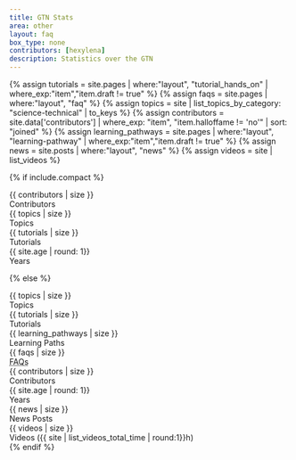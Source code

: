 ```yaml
---
title: GTN Stats
area: other
layout: faq
box_type: none
contributors: [hexylena]
description: Statistics over the GTN
---
```


<!-- tutorial stats -->
{% assign tutorials = site.pages | where:"layout", "tutorial_hands_on" | where_exp:"item","item.draft != true" %}
{% assign faqs = site.pages | where:"layout", "faq" %}
{% assign topics = site | list_topics_by_category: "science-technical" | to_keys %}
{% assign contributors = site.data['contributors'] | where_exp: "item", "item.halloffame != 'no'" | sort: "joined" %}
{% assign learning_pathways = site.pages | where:"layout", "learning-pathway" | where_exp:"item","item.draft != true"  %}
{% assign news = site.posts | where:"layout", "news" %}
{% assign videos = site | list_videos  %}


{% if include.compact %}
<div class="row" style="color: var(--text-color-boxtitle)">

<div class="col-md-3 col-sm-6 col-6">
 <div class="gtn-card color-comment">
   <div class="card-title-small">{{ contributors | size }}</div>
   <div class="card-text-small">Contributors</div>
 </div>
</div>

<div class="col-md-3 col-sm-6 col-6">
 <div class="gtn-card color-agenda">
   <div class="card-title-small">{{ topics | size }}</div>
   <div class="card-text-small">Topics</div>
 </div>
</div>

<div class="col-md-3 col-sm-6 col-6">
 <div class="gtn-card color-tip">
   <div class="card-title-small">{{ tutorials | size }}</div>
   <div class="card-text-small">Tutorials</div>
 </div>
</div>

<div class="col-md-3 col-sm-6 col-6">
 <div class="gtn-card color-handson">
   <div class="card-title-small">{{ site.age | round: 1}}</div>
   <div class="card-text-small">Years</div>
 </div>
</div>

</div>

{% else %}

<div class="row" style="color: var(--text-color-boxtitle)">

<div class="col-md-3">
 <div class="gtn-card color-agenda">
   <div class="card-title">{{ topics | size }}</div>
   <div class="card-text">Topics</div>
 </div>
</div>

<div class="col-md-3">
 <div class="gtn-card color-tip">
   <div class="card-title">{{ tutorials | size }}</div>
   <div class="card-text">Tutorials</div>
 </div>
</div>

<div class="col-md-3">
 <div class="gtn-card color-handson">
   <div class="card-title">{{ learning_pathways | size }}</div>
   <div class="card-text">Learning Paths</div>
 </div>
</div>

<div class="col-md-3">
 <div class="gtn-card color-details">
   <div class="card-title">{{ faqs | size }}</div>
   <div class="card-text"><abbr title="Frequently Asked Questions">FAQs</abbr></div>
 </div>
</div>

<div class="col-md-3">
 <div class="gtn-card color-comment">
   <div class="card-title">{{ contributors | size }}</div>
   <div class="card-text">Contributors</div>
 </div>
</div>

<div class="col-md-3">
 <div class="gtn-card color-handson">
   <div class="card-title">{{ site.age | round: 1}}</div>
   <div class="card-text">Years</div>
 </div>
</div>

<div class="col-md-3">
 <div class="gtn-card color-handson">
   <div class="card-title">{{ news | size }}</div>
   <div class="card-text">News Posts</div>
 </div>
</div>

<div class="col-md-3">
 <div class="gtn-card color-handson">
   <div class="card-title">{{ videos | size }}</div>
   <div class="card-text">Videos ({{ site | list_videos_total_time | round:1}}h)</div>
 </div>
</div>

</div>
{% endif %}
